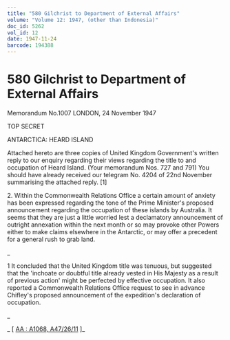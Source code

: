 ```yaml
---
title: "580 Gilchrist to Department of External Affairs"
volume: "Volume 12: 1947, (other than Indonesia)"
doc_id: 5262
vol_id: 12
date: 1947-11-24
barcode: 194388
---
```


# 580 Gilchrist to Department of External Affairs

Memorandum No.1007 LONDON, 24 November 1947

TOP SECRET

ANTARCTICA: HEARD ISLAND

Attached hereto are three copies of United Kingdom Government's written reply to our enquiry regarding their views regarding the title to and occupation of Heard Island. (Your memorandum Nos. 727 and 791) You should have already received our telegram No. 4204 of 22nd November summarising the attached reply. [1]

2\. Within the Commonwealth Relations Office a certain amount of anxiety has been expressed regarding the tone of the Prime Minister's proposed announcement regarding the occupation of these islands by Australia. It seems that they are just a little worried lest a declamatory announcement of outright annexation within the next month or so may provoke other Powers either to make claims elsewhere in the Antarctic, or may offer a precedent for a general rush to grab land.

_

1 It concluded that the United Kingdom title was tenuous, but suggested that the 'inchoate or doubtful title already vested in His Majesty as a result of previous action' might be perfected by effective occupation. It also reported a Commonwealth Relations Office request to see in advance Chifley's proposed announcement of the expedition's declaration of occupation.

_

_ [ [AA : A1068, A47/26/11](http://www.naa.gov.au/cgi-bin/Search?O=I&Number=194388) ]_
